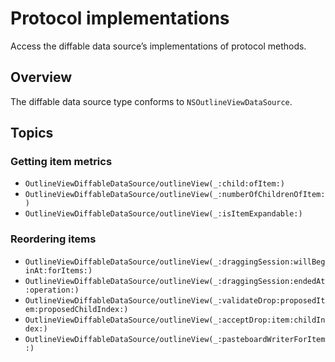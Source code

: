 # Protocol implementations

Access the diffable data source’s implementations of protocol methods.

## Overview

The diffable data source type conforms to `NSOutlineViewDataSource`.

## Topics

### Getting item metrics

- ``OutlineViewDiffableDataSource/outlineView(_:child:ofItem:)``
- ``OutlineViewDiffableDataSource/outlineView(_:numberOfChildrenOfItem:)``
- ``OutlineViewDiffableDataSource/outlineView(_:isItemExpandable:)``

### Reordering items

- ``OutlineViewDiffableDataSource/outlineView(_:draggingSession:willBeginAt:forItems:)``
- ``OutlineViewDiffableDataSource/outlineView(_:draggingSession:endedAt:operation:)``
- ``OutlineViewDiffableDataSource/outlineView(_:validateDrop:proposedItem:proposedChildIndex:)``
- ``OutlineViewDiffableDataSource/outlineView(_:acceptDrop:item:childIndex:)``
- ``OutlineViewDiffableDataSource/outlineView(_:pasteboardWriterForItem:)``
